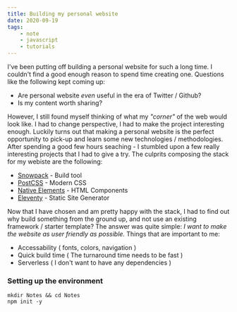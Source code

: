 ```yaml
---
title: Building my personal website
date: 2020-09-19
tags:
    - note
    - javascript
    - tutorials
---
```


I've been putting off building a personal website for such a long time. I couldn't find a good enough reason to spend time creating one. Questions like the following kept coming up:

-   Are personal website _even_ useful in the era of Twitter / Github?
-   Is my content worth sharing?

However, I still found myself thinking of what my _"corner"_ of the web would look like. I had to change perspective, I had to make the project interesting enough. Luckily turns out that making a personal website is the perfect opportunity to pick-up and learn some new technologies / methodologies. After spending a good few hours seaching - I stumbled upon a few really interesting projects that I had to give a try. The culprits composing the stack for my webiste are the following:

-   [Snowpack](https://www.snowpack.dev/) - Build tool
-   [PostCSS](https://postcss.org/) - Modern CSS
-   [Native Elements](https://native-elements.dev/) - HTML Components
-   [Eleventy](https://www.11ty.dev/) - Static Site Generator

Now that I have chosen and am pretty happy with the stack, I had to find out why build something from the ground up, and not use an existing framework / starter template? The answer was quite simple: _I want to make the website as user friendly as possible._ Things that are important to me:

-   Accessability ( fonts, colors, navigation )
-   Quick build time ( The turnaround time needs to be fast )
-   Serverless ( I don't want to have any dependencies )

### Setting up the environment

```
mkdir Notes && cd Notes
npm init -y
```
